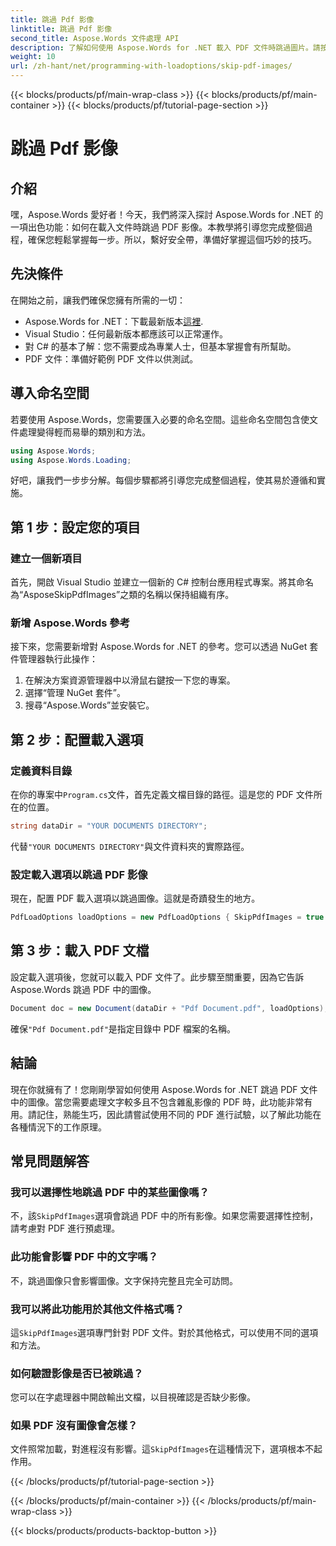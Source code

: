 ```yaml
---
title: 跳過 Pdf 影像
linktitle: 跳過 Pdf 影像
second_title: Aspose.Words 文件處理 API
description: 了解如何使用 Aspose.Words for .NET 載入 PDF 文件時跳過圖片。請按照此逐步指南進行無縫文字擷取。
weight: 10
url: /zh-hant/net/programming-with-loadoptions/skip-pdf-images/
---
```


{{< blocks/products/pf/main-wrap-class >}}
{{< blocks/products/pf/main-container >}}
{{< blocks/products/pf/tutorial-page-section >}}

# 跳過 Pdf 影像

## 介紹

嘿，Aspose.Words 愛好者！今天，我們將深入探討 Aspose.Words for .NET 的一項出色功能：如何在載入文件時跳過 PDF 影像。本教學將引導您完成整個過程，確保您輕鬆掌握每一步。所以，繫好安全帶，準備好掌握這個巧妙的技巧。

## 先決條件

在開始之前，讓我們確保您擁有所需的一切：

-  Aspose.Words for .NET：下載最新版本[這裡](https://releases.aspose.com/words/net/).
- Visual Studio：任何最新版本都應該可以正常運作。
- 對 C# 的基本了解：您不需要成為專業人士，但基本掌握會有所幫助。
- PDF 文件：準備好範例 PDF 文件以供測試。

## 導入命名空間

若要使用 Aspose.Words，您需要匯入必要的命名空間。這些命名空間包含使文件處理變得輕而易舉的類別和方法。

```csharp
using Aspose.Words;
using Aspose.Words.Loading;
```

好吧，讓我們一步步分解。每個步驟都將引導您完成整個過程，使其易於遵循和實施。

## 第 1 步：設定您的項目

### 建立一個新項目

首先，開啟 Visual Studio 並建立一個新的 C# 控制台應用程式專案。將其命名為“AsposeSkipPdfImages”之類的名稱以保持組織有序。

### 新增 Aspose.Words 參考

接下來，您需要新增對 Aspose.Words for .NET 的參考。您可以透過 NuGet 套件管理器執行此操作：

1. 在解決方案資源管理器中以滑鼠右鍵按一下您的專案。
2. 選擇“管理 NuGet 套件”。
3. 搜尋“Aspose.Words”並安裝它。

## 第 2 步：配置載入選項

### 定義資料目錄

在你的專案中`Program.cs`文件，首先定義文檔目錄的路徑。這是您的 PDF 文件所在的位置。

```csharp
string dataDir = "YOUR DOCUMENTS DIRECTORY";
```

代替`"YOUR DOCUMENTS DIRECTORY"`與文件資料夾的實際路徑。

### 設定載入選項以跳過 PDF 影像

現在，配置 PDF 載入選項以跳過圖像。這就是奇蹟發生的地方。 

```csharp
PdfLoadOptions loadOptions = new PdfLoadOptions { SkipPdfImages = true };
```

## 第 3 步：載入 PDF 文檔

設定載入選項後，您就可以載入 PDF 文件了。此步驟至關重要，因為它告訴 Aspose.Words 跳過 PDF 中的圖像。

```csharp
Document doc = new Document(dataDir + "Pdf Document.pdf", loadOptions);
```

確保`"Pdf Document.pdf"`是指定目錄中 PDF 檔案的名稱。

## 結論

現在你就擁有了！您剛剛學習如何使用 Aspose.Words for .NET 跳過 PDF 文件中的圖像。當您需要處理文字較多且不包含雜亂影像的 PDF 時，此功能非常有用。請記住，熟能生巧，因此請嘗試使用不同的 PDF 進行試驗，以了解此功能在各種情況下的工作原理。

## 常見問題解答

### 我可以選擇性地跳過 PDF 中的某些圖像嗎？

不，該`SkipPdfImages`選項會跳過 PDF 中的所有影像。如果您需要選擇性控制，請考慮對 PDF 進行預處理。

### 此功能會影響 PDF 中的文字嗎？

不，跳過圖像只會影響圖像。文字保持完整且完全可訪問。

### 我可以將此功能用於其他文件格式嗎？

這`SkipPdfImages`選項專門針對 PDF 文件。對於其他格式，可以使用不同的選項和方法。

### 如何驗證影像是否已被跳過？

您可以在字處理器中開啟輸出文檔，以目視確認是否缺少影像。

### 如果 PDF 沒有圖像會怎樣？

文件照常加載，對進程沒有影響。這`SkipPdfImages`在這種情況下，選項根本不起作用。

{{< /blocks/products/pf/tutorial-page-section >}}

{{< /blocks/products/pf/main-container >}}
{{< /blocks/products/pf/main-wrap-class >}}

{{< blocks/products/products-backtop-button >}}
